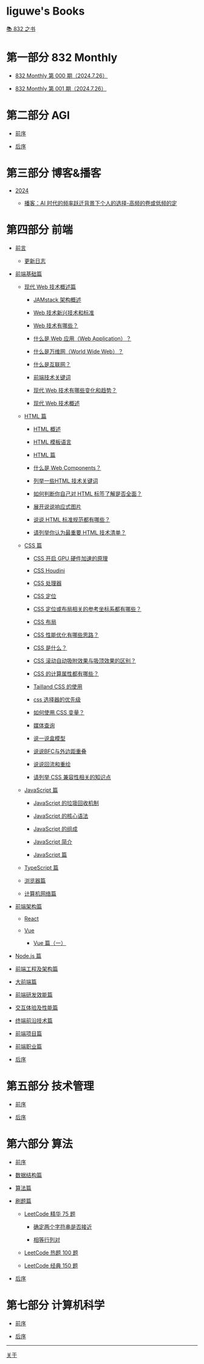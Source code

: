 # liguwe's Books

[📚 832 之书](post/8662e1ce-a25e-54f1-aece-1e4b0ef95f05.md)


# 第一部分 832 Monthly


  - [832 Monthly 第 000 期（2024.7.26）](post/deb66766-0bf6-51d0-a23d-490c9456ba5c.md)

  - [832 Monthly 第 001 期（2024.7.26）](post/f5dd0e30-b994-5692-9ab9-ee73e455d8f5.md)

# 第二部分 AGI


  - [前序](post/1e67e248-c362-5432-a1cb-72cbd86551f9.md)

  - [后序](post/71d818da-868a-5937-a754-37cf4198884b.md)

# 第三部分 博客&播客


  - [2024](post/76d825e0-ba92-5235-9d6e-e5939d881dfd.md)


    - [播客：AI 时代的频率跃迁背景下个人的选择-高频的卷或低频的定](post/d6f6209b-cd28-59c6-bf10-2d02f76f2e6d.md)

# 第四部分 前端


  - [前言](post/4570e78d-84dd-5919-90c9-f8336690ce66.md)


    - [更新日志](post/5f838eb3-50da-503e-a02f-c7374de2cab5.md)

  - [前端基础篇](post/e73b36ef-a40e-58e7-a254-219ac46d5728.md)


    - [现代 Web 技术概述篇](post/03563161-3654-5509-a093-97ef65789ac7.md)


      - [JAMstack 架构概述](post/ba65a496-fdfd-559f-85a4-01656ccff923.md)

      - [Web 技术新兴技术和标准](post/a37ea56b-71d2-57c8-bb67-c1bc863e5c34.md)

      - [Web 技术有哪些？](post/a5455c4c-3198-5d88-bc73-b82d7509f4c8.md)

      - [什么是 Web 应用（Web Application）？](post/f2c0a606-a904-5ce9-a09d-f08ad2f2db44.md)

      - [什么是万维网（World Wide Web）？](post/4706efd2-5284-5c60-b17f-a59bfcdb05f2.md)

      - [什么是互联网？](post/9b4af6c7-6024-5ba9-9a92-d39d07b4304d.md)

      - [前端技术关键词](post/3d94c4b6-2812-5fed-a2f7-db6a0a1feab6.md)

      - [现代 Web 技术有哪些变化和趋势？](post/404a89e9-11cb-5b98-91b5-f47cfc6f885f.md)

      - [现代 Web 技术概述](post/b39a722a-cbe3-5ad3-8065-f36e3ef523a3.md)

    - [HTML 篇](post/919033e1-51e0-53f8-a54e-5aac02625d83.md)


      - [HTML 概述](post/3636489e-8399-5a84-9bad-5d6fdad313a4.md)

      - [HTML 模板语言](post/e7abf953-56c8-5c97-a403-cb8144db1898.md)

      - [HTML 篇](post/a5b1b8ca-5bb5-59d4-8ba3-50858ac35d15.md)

      - [什么是 Web Components？](post/7a72ebf9-ee9b-59b8-b042-a01af3e7d855.md)

      - [列举一些HTML 技术关键词](post/38d2e83d-6fd7-5461-b452-d3068106cf6c.md)

      - [如何判断你自己对 HTML 标签了解是否全面？](post/bb9207d4-b4df-5e08-8a04-efa4b959051b.md)

      - [展开说说响应式图片](post/4062b65a-206d-5fe0-8e41-8fc34e9cc5a7.md)

      - [说说 HTML 标准规范都有哪些？](post/d5a607d6-896a-5e38-a3d7-08f9196be1a1.md)

      - [请列举你认为最重要 HTML 技术清单？](post/c15d7c67-e338-5428-891a-d8e5c518c6b6.md)

    - [CSS 篇](post/569f490b-cf5c-5698-aac8-3fe3f854ef8e.md)


      - [CSS  开启 GPU 硬件加速的原理](post/173266ee-7164-5361-aa65-4fb2c6908daa.md)

      - [CSS Houdini](post/6e342e26-ad3a-5d9a-9d5c-7cc02eca36f0.md)

      - [CSS 处理器](post/40058567-148f-5442-9213-107ba0cb5ac0.md)

      - [CSS 定位](post/95e985b6-d1a1-53c0-96a4-05d0d96c1d87.md)

      - [CSS 定位或布局相关的参考坐标系都有哪些？](post/0706bfde-ca08-51dd-87bf-df23bc0ea5d5.md)

      - [CSS 布局](post/d545e3ea-3b0d-5745-94aa-a057d97e8732.md)

      - [CSS 性能优化有哪些思路？](post/70ca53b0-29e8-537b-ad58-9d2c384799c3.md)

      - [CSS 是什么？](post/be4cbd9e-cf43-564f-84a7-1cefd311c2bd.md)

      - [CSS 滚动自动吸附效果与吸顶效果的区别？](post/557c474a-dd7b-5bd2-b98b-90699b01fc24.md)

      - [CSS 的计算属性都有哪些？](post/d819fb53-d2ff-51e5-8324-0ae9318f5289.md)

      - [Tailland CSS 的使用](post/88d47bcf-5b23-53bf-b5a1-385d0fdb469e.md)

      - [css 选择器的优先级](post/69e26f18-e0a2-542f-8558-e7b2b69de868.md)

      - [如何使用 CSS 变量？](post/9fb0d862-6e04-5ed2-a013-9440fa2eb932.md)

      - [媒体查询](post/93e325c7-0c33-59ef-8248-67b65d4d574e.md)

      - [说一说盒模型](post/34107c81-f83a-5e47-9ab1-4a64ca4408b6.md)

      - [说说BFC与外边距重叠](post/b58d3f36-b743-5cea-8187-437b00882e7f.md)

      - [说说回流和重绘](post/d42b3478-37ec-5d83-8c62-fc615611eb06.md)

      - [请列举 CSS 兼容性相关的知识点](post/8c01f9d7-197d-507c-9585-ff533827afb7.md)

    - [JavaScript 篇](post/dbb2a36c-63ff-5de6-9e4f-1d6864c5bd7e.md)


      - [JavaScript 的垃圾回收机制](post/d5beffa1-ba6d-538e-a0fa-a8bb14e987e5.md)

      - [JavaScript 的核心语法](post/b6b9dbb1-96b2-58c8-9549-3c33e3b8c035.md)

      - [JavaScript 的组成](post/b87c8ce5-9399-5d7b-ab6f-1779e2282c4e.md)

      - [JavaScript 简介](post/e2ef9722-a693-564e-9776-172f2d74cfbb.md)

      - [JavaScript 篇](post/88ec2145-2fcd-5732-914b-23d872556351.md)

    - [TypeScript 篇](post/1213d067-afdb-5775-bda6-fb8a3f8e7226.md)

    - [浏览器篇](post/2d49789b-05d2-59fa-aeeb-730af822b7ab.md)

    - [计算机网络篇](post/13b8b60b-a4f5-5a4e-a000-aead1200c862.md)

  - [前端架构篇](post/6f1fcfca-522b-5a03-a71c-3d3aa5e6a2b0.md)


    - [React]()

    - [Vue]()


      - [Vue 篇（一）](post/572b6c2f-e920-5fc2-a9e1-0a12a9686def.md)

  - [Node.js 篇]()

  - [前端工程及架构篇]()

  - [大前端篇]()

  - [前端研发效能篇]()

  - [交互体验及性能篇]()

  - [终端前沿技术篇]()

  - [前端项目篇]()

  - [前端职业篇]()

  - [后序]()

# 第五部分 技术管理


  - [前序]()

  - [后序]()

# 第六部分 算法


  - [前序]()

  - [数据结构篇]()

  - [算法篇]()

  - [刷题篇]()


    - [LeetCode 精华 75 题](post/b23f85ee-2fa5-5476-aec2-2630e21e5182.md)


      - [确定两个字符串是否接近](post/8927f8bc-0b49-5997-821a-086ccab0862e.md)

      - [相等行列对](post/2153dae3-e684-5c73-b2e3-70facab20b73.md)

    - [LeetCode 热题 100 题]()

    - [LeetCode 经典 150 题]()

  - [后序]()

# 第七部分 计算机科学


  - [前序]()

  - [后序]()

-----------
[关于](post/1b1c5252-44d2-54cc-965b-913cf9b92830.md)
